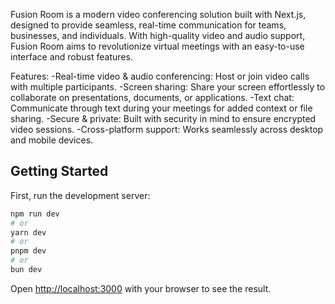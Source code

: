 Fusion Room is a modern video conferencing solution built with Next.js, designed to provide seamless, real-time communication for teams, businesses, and individuals. With high-quality video and audio support, Fusion Room aims to revolutionize virtual meetings with an easy-to-use interface and robust features.

Features:
  -Real-time video & audio conferencing: Host or join video calls with multiple participants.
  -Screen sharing: Share your screen effortlessly to collaborate on presentations, documents, or applications.
  -Text chat: Communicate through text during your meetings for added context or file sharing.
  -Secure & private: Built with security in mind to ensure encrypted video sessions.
  -Cross-platform support: Works seamlessly across desktop and mobile devices.

## Getting Started

First, run the development server:

```bash
npm run dev
# or
yarn dev
# or
pnpm dev
# or
bun dev
```

Open [http://localhost:3000](http://localhost:3000) with your browser to see the result.
